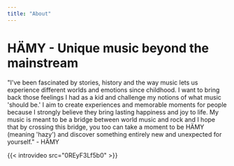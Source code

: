 ```yaml
---
title: "About"
---
```



# HÄMY - Unique music beyond the mainstream
<!--HÄMY was born from a desire to create something personal, unique, and distinct from the mainstream. Something hazy.-->

"I've been fascinated by stories, history and the way music lets us experience different worlds and emotions since childhood.
I want to bring back those feelings I had as a kid and challenge my notions of what music 'should be.' I aim to create experiences and memorable moments for people because I strongly believe they bring lasting happiness and joy to life. My music is meant to be a bridge between world music and rock and I hope that by crossing this bridge, you too can take a moment to be HÄMY (meaning 'hazy') and discover something entirely new and unexpected for yourself." - HÄMY

{{< introvideo src="0REyF3Lf5b0" >}}
